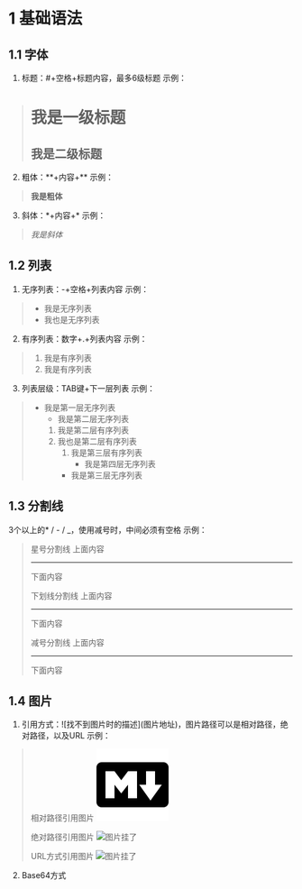 # 1 基础语法

## 1.1 字体

1. 标题：#+空格+标题内容，最多6级标题
示例：
> # 我是一级标题
> ## 我是二级标题

2. 粗体：\*\*+内容+\*\*
示例：
> **我是粗体**

3. 斜体：\*+内容+\*
示例：
> *我是斜体*

## 1.2 列表

1. 无序列表：-+空格+列表内容
示例：
> - 我是无序列表
> - 我也是无序列表

2. 有序列表：数字+.+列表内容
示例：
> 1. 我是有序列表
> 2. 我是有序列表

3. 列表层级：TAB键+下一层列表
示例：
> - 我是第一层无序列表
> 	- 我是第二层无序列表
> 	1. 我是第二层有序列表
> 	2. 我也是第二层有序列表
> 		1. 我是第三层有序列表
> 			- 我是第四层无序列表
> 		- 我是第三层无序列表

## 1.3 分割线
3个以上的\* / \- / \_，使用减号时，中间必须有空格
示例：

> 星号分割线
> 上面内容
> ***
> 下面内容
>
> 下划线分割线
> 上面内容
> ___
> 下面内容
>
> 减号分割线
> 上面内容
>
> - - -
> 下面内容

## 1.4 图片

1. 引用方式：\!\[找不到图片时的描述](图片地址)，图片路径可以是相对路径，绝对路径，以及URL
示例：
> 相对路径引用图片
> ![图片挂了](./markdown.png)
> 
> 绝对路径引用图片
> ![图片挂了](I:\MyGitLib\repository\ling-hub\ROOT\CODE\Docs\202008\markdown.png)
> 
> URL方式引用图片
> ![图片挂了](https://www.runoob.com/wp-content/uploads/2019/03/iconfinder_markdown_298823.png)


2. Base64方式

